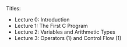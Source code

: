 Titles:

- Lecture 0: Introduction
- Lecture 1: The First C Program
- Lecture 2: Variables and Arithmetic Types
- Lecture 3: Operators (1) and Control Flow (1)